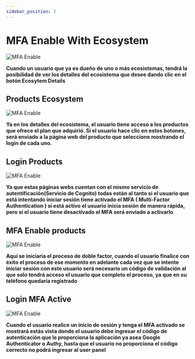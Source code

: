 ```yaml
---
sidebar_position: 2
---
```


# MFA Enable With Ecosystem

![MFA Enable](/img/store-usuario/login/login_user_panel_ecosystem.png )

**Cuando un usuario que ya es dueño de uno o más ecosistemas\, tendrá la posibilidad de ver los detalles del ecosistema que desee dando clic en el botón Ecosytem Details**

## Products Ecosystem

![MFA Enable](/img/store-usuario/login/login_products.png )

**Ya en los detalles del ecosistema, el usuario tiene acceso a los productos que ofrece el plan que adquirió. Si el usuario hace clic en estos botones, será enviado a la página web del producto que seleccione mostrando el login de cada uno.**

## Login Products

![MFA Enable](/img/store-usuario/login/login_products_webs.png )

**Ya que estas páginas webs cuentan con el mismo servicio de autentificación\(Servicio de Cognito) todas están al tanto si el usuario que está intentando iniciar sesión tiene activado el MFA \( Multi-Factor Authentication ) si está activo el usuario inicia sesión de manera rápida, pero sí el usuario tiene desactivado el MFA será enviado a activarlo**

## MFA Enable products

![MFA Enable](/img/store-usuario/login/login_active_mfa.png )

**Aquí se iniciaría el proceso de doble factor\, cuando el usuario finalice con éxito el proceso de ese momento en adelante cada vez que se intente iniciar sesión con este usuario será necesario un código de validación al que solo tendrá acceso el usuario que completo el proceso, ya que en su teléfono quedaría registrado**

## Login MFA Active

![MFA Enable](/img/store-usuario/login/login_auth_webs.png )

**Cuando el usuario realice un inicio de sesión y tenga el MFA activado se mostrará estás vista donde el usuario debe ingresar el código de autenticación que le proporciona la aplicación ya asea Google Authenticator o Authy\, hasta que el usuario no proporciona el código correcto no podrá ingresar al user panel**
